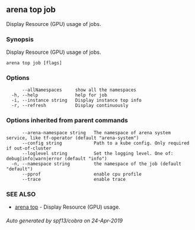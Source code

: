 ## arena top job

Display Resource (GPU) usage of jobs.

### Synopsis

Display Resource (GPU) usage of jobs.

```
arena top job [flags]
```

### Options

```
      --allNamespaces     show all the namespaces
  -h, --help              help for job
  -i, --instance string   Display instance top info
  -r, --refresh           Display continuously
```

### Options inherited from parent commands

```
      --arena-namespace string   The namespace of arena system service, like tf-operator (default "arena-system")
      --config string            Path to a kube config. Only required if out-of-cluster
      --loglevel string          Set the logging level. One of: debug|info|warn|error (default "info")
  -n, --namespace string         the namespace of the job (default "default")
      --pprof                    enable cpu profile
      --trace                    enable trace
```

### SEE ALSO

* [arena top](arena_top.md)	 - Display Resource (GPU) usage.

###### Auto generated by spf13/cobra on 24-Apr-2019
